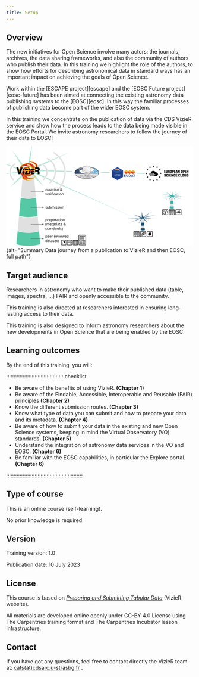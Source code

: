 ```yaml
---
title: Setup
---
```



## Overview

The new initiatives for Open Science involve many actors: the journals, archives, the data sharing frameworks, and also the community of authors who publish their data. In this training we highlight the role of the authors, to show how efforts for describing astronomical data in standard ways has an important impact on achieving the goals of Open Science.  

Work within the [ESCAPE project][escape] and the [EOSC Future project][eosc-future] has been aimed at connecting the existing astronomy data publishing systems to the [EOSC][eosc]. In this way the familiar processes of publishing data become part of the wider EOSC system. 

In this training we concentrate on the publication of data via the CDS VizieR service and show how the process leads to the data being made visible in the EOSC Portal. We invite astronomy researchers to follow the journey of their data to EOSC!


![Full data journey from a publication to EOSC](https://raw.githubusercontent.com/cds-astro/a-FAIR-journey-for-astronomical-data/main/episodes/images/lighthouse/full.svg){alt="Summary Data journey from a publication to VizieR and then EOSC, full path"}



## Target audience

<!-- Astronomers who want to publish their data (table, images, spectra, …), and make them available to the community, following the FAIR principles. -->

Researchers in astronomy who want to make their published data (table, images, spectra, …) FAIR and openly accessible to the community. 

This training is also directed at researchers interested in ensuring long-lasting access to their data. 

This training is also designed to inform astronomy researchers about the new developments in Open Science that are being enabled by the EOSC.



## Learning outcomes

By the end of this training, you will:

:::::::::::::::::::::::::::::::::::::: checklist

- Be aware of the benefits of using VizieR. **(Chapter 1)**
- Be aware of the Findable, Accessible, Interoperable and Reusable (FAIR) principles **(Chapter 2)**
- Know the different submission routes. **(Chapter 3)**
- Know what type of data you can submit and how to prepare your data and its metadata. **(Chapter 4)**
- Be aware of how to submit your data in the existing and new Open Science systems, keeping in mind the Virtual Observatory (VO) standards. **(Chapter 5)**
- Understand the integration of astronomy data services in the VO and EOSC. **(Chapter 6)**
- Be familiar with the EOSC capabilities, in particular the Explore portal. **(Chapter 6)**

:::::::::::::::::::::::::::::::::::::::::::::::::::


## Type of course

This is an online course (self-learning).

No prior knowledge is required.


## Version

Training version: 1.0

Publication date: 10 July 2023
 
<!-- Last modified: xx -->


## License

This course is based on [*Preparing and Submitting Tabular Data*][vizier-publi-data-home] (VizieR website).


All materials are developed online openly under CC-BY 4.0 License using The Carpentries training format and The Carpentries Incubator lesson infrastructure.


## Contact

If you have got any questions, feel free to contact directly the VizieR team at: [cats(at)cdsarc.u-strasbg.fr](mailto:cats@cdsarc.u-strasbg.fr) .



<!--  ----------------------------------------- -->
<!--            Link references                 -->
<!--  ----------------------------------------- -->
[vizier-publi-data-home]: https://vizier.cds.unistra.fr/vizier/submit.htx


